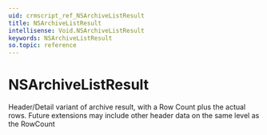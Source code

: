 ```yaml
---
uid: crmscript_ref_NSArchiveListResult
title: NSArchiveListResult
intellisense: Void.NSArchiveListResult
keywords: NSArchiveListResult
so.topic: reference
---
```


# NSArchiveListResult

Header/Detail variant of archive result, with a Row Count plus the actual rows. Future extensions may include other header data on the same level as the RowCount
